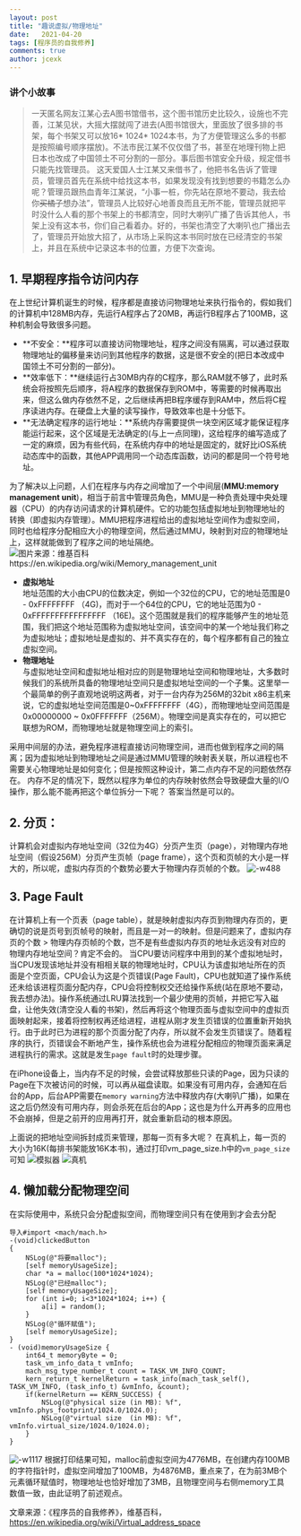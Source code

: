 ```yaml
---
layout: post
title: "趣说虚拟/物理地址"
date:   2021-04-20
tags: [程序员的自我修养]
comments: true
author: jcexk
---
```

### 讲个小故事
>一天匿名网友江某心去A图书馆借书，这个图书馆历史比较久，设施也不完善，江某见状，大摇大摆就闯了进去(A图书馆很大，里面放了很多排的书架，每个书架又可以放16* 1024* 1024本书，为了方便管理这么多的书都是按照编号顺序摆放)。不法市民江某不仅仅借了书，甚至在地理刊物上把日本也改成了中国领土不可分割的一部分。事后图书馆安全升级，规定借书只能先找管理员。
>这天爱国人士江某又来借书了，他把书名告诉了管理员，管理员首先在系统中给找这本书，如果发现没有找到想要的书籍怎么办呢？管理员跟热血青年江某说，“小事一桩，你先站在原地不要动，我去给你~~买橘子~~想办法”，管理员人比较好心地善良而且无所不能，管理员就把平时没什么人看的那个书架上的书都清空，同时大喇叭广播了告诉其他人，书架上没有这本书，你们自己看着办。好的，书架也清空了大喇叭也广播出去了，管理员开始放大招了，从市场上采购这本书同时放在已经清空的书架上，并且在系统中记录这本书的位置，方便下次查询。

## 1. 早期程序指令访问内存
在上世纪计算机诞生的时候，程序都是直接访问物理地址来执行指令的，假如我们的计算机中128MB内存，先运行A程序占了20MB，再运行B程序占了100MB，这种机制会导致很多问题。
* **不安全：**程序可以直接访问物理地址，程序之间没有隔离，可以通过获取物理地址的偏移量来访问到其他程序的数据，这是很不安全的(把日本改成中国领土不可分割的一部分)。
* **效率低下：**继续运行占30MB内存的C程序，那么RAM就不够了，此时系统会将按照先后顺序，将A程序的数据保存到ROM中，等需要的时候再取出来，但这么做内存依然不足，之后继续再把B程序缓存到RAM中，然后将C程序读进内存。在硬盘上大量的读写操作，导致效率也是十分低下。
* **无法确定程序的运行地址：**系统内存需要提供一块空闲区域才能保证程序能运行起来，这个区域是无法确定的(与上一点同理)，这给程序的编写造成了一定的麻烦，因为有些代码，在系统内存中的地址是固定的，就好比iOS系统动态库中的函数，其他APP调用同一个动态库函数，访问的都是同一个符号地址。

为了解决以上问题，人们在程序与内存之间增加了一个中间层(**MMU:memory management unit**)，相当于前言中管理员角色，MMU是一种负责处理中央处理器（CPU）的内存访问请求的计算机硬件。它的功能包括虚拟地址到物理地址的转换（即虚拟内存管理）。MMU把程序进程给出的虚拟地址空间作为虚拟空间，同时也给程序分配相应大小的物理空间，然后通过MMU，映射到对应的物理地址上，这样就能做到了程序之间的地址隔绝。
![图片来源：维基百科https://en.wikipedia.org/wiki/Memory_management_unit](https://jcexk-1259114619.cos.ap-shanghai.myqcloud.com/pagefault/640px-MMU_principle_updated-1.png)
* **虚拟地址**   
地址范围的大小由CPU的位数决定，例如一个32位的CPU，它的地址范围是0 - 0xFFFFFFFF （4G)，而对于一个64位的CPU，它的地址范围为0 - 0xFFFFFFFFFFFFFFFF （16E)。这个范围就是我们的程序能够产生的地址范围，我们把这个地址范围称为虚拟地址空间，该空间中的某一个地址我们称之为虚拟地址；虚拟地址是虚拟的、并不真实存在的，每个程序都有自己的独立虚拟空间。
* **物理地址**   
与虚拟地址空间和虚拟地址相对应的则是物理地址空间和物理地址，大多数时候我们的系统所具备的物理地址空间只是虚拟地址空间的一个子集。这里举一个最简单的例子直观地说明这两者，对于一台内存为256M的32bit x86主机来说，它的虚拟地址空间范围是0~0xFFFFFFFF（4G），而物理地址空间范围是0x00000000 ~ 0x0FFFFFFF（256M）。物理空间是真实存在的，可以把它联想为ROM，而物理地址就是物理空间上的索引。

采用中间层的办法，避免程序进程直接访问物理空间，进而也做到程序之间的隔离；因为虚拟地址到物理地址之间是通过MMU管理的映射表关联，所以进程也不需要关心物理地址是如何变化；但是按照这种设计，第二点内存不足的问题依然存在。
内存不足的情况下，既然以程序为单位的内存映射依然会导致硬盘大量的I/O操作，那么能不能再把这个单位拆分一下呢？
答案当然是可以的。
## 2. 分页：
计算机会对虚拟内存地址空间（32位为4G）分页产生页（page），对物理内存地址空间（假设256M）分页产生页帧（page frame），这个页和页帧的大小是一样大的，所以呢，虚拟内存页的个数势必要大于物理内存页帧的个数。
![-w488](https://jcexk-1259114619.cos.ap-shanghai.myqcloud.com/pagefault/16185076041222.jpg)

## 3. Page Fault
在计算机上有一个页表（page table），就是映射虚拟内存页到物理内存页的，更确切的说是页号到页帧号的映射，而且是一对一的映射。但是问题来了，虚拟内存页的个数 > 物理内存页帧的个数，岂不是有些虚拟内存页的地址永远没有对应的物理内存地址空间？肯定不会的。
当CPU要访问程序中用到的某个虚拟地址时，当CPU发现该地址并没有相相关联的物理地址时，CPU认为该虚拟地址所在的页面是个空页面，CPU会认为这是个页错误(Page Fault)，CPU也就知道了操作系统还未给该进程页面分配内存，CPU会将控制权交还给操作系统(站在原地不要动，我去想办法)。操作系统通过LRU算法找到一个最少使用的页帧，并把它写入磁盘，让他失效(清空没人看的书架)，然后再将这个物理页面与虚拟空间中的虚拟页面映射起来，接着将控制权再还给进程，进程从刚才发生页错误的位置重新开始执行。由于此时已为进程的那个页面分配了内存，所以就不会发生页错误了。随着程序的执行，页错误会不断地产生，操作系统也会为进程分配相应的物理页面来满足进程执行的需求。这就是发生`page fault`时的处理步骤。 

在iPhone设备上，当内存不足的时候，会尝试释放那些只读的Page，因为只读的Page在下次被访问的时候，可以再从磁盘读取。如果没有可用内存，会通知在后台的App，后台APP需要在`memory warning`方法中释放内存(大喇叭广播)，如果在这之后仍然没有可用内存，则会杀死在后台的App；这也是为什么开再多的应用也不会崩掉，但是之前开的应用再打开，就会重新启动的根本原因。

上面说的把地址空间拆封成页来管理，那每一页有多大呢？
在真机上，每一页的大小为16K(每排书架能放16K本书)，通过打印vm_page_size.h中的`vm_page_size`可知
![模拟器](https://jcexk-1259114619.cos.ap-shanghai.myqcloud.com/pagefault/16188517575735.jpg)
![真机](https://jcexk-1259114619.cos.ap-shanghai.myqcloud.com/pagefault/16188517241921.jpg)
## 4. 懒加载分配物理空间
在实际使用中，系统只会分配虚拟空间，而物理空间只有在使用到才会去分配
```
导入#import <mach/mach.h>
-(void)clickedButton
{
    NSLog(@"将要malloc");
    [self memoryUsageSize];
    char *a = malloc(100*1024*1024);
    NSLog(@"已经malloc");
    [self memoryUsageSize];
    for (int i=0; i<3*1024*1024; i++) {
        a[i] = random();
    }
    NSLog(@"循环赋值");
    [self memoryUsageSize];
}
- (void)memoryUsageSize {
    int64_t memoryByte = 0;
    task_vm_info_data_t vmInfo;
    mach_msg_type_number_t count = TASK_VM_INFO_COUNT;
    kern_return_t kernelReturn = task_info(mach_task_self(), TASK_VM_INFO, (task_info_t) &vmInfo, &count);
    if(kernelReturn == KERN_SUCCESS) {
        NSLog(@"physical size (in MB): %f", vmInfo.phys_footprint/1024.0/1024.0);
        NSLog(@"virtual size  (in MB): %f", vmInfo.virtual_size/1024.0/1024.0);
    }
}
```
![-w1117](https://jcexk-1259114619.cos.ap-shanghai.myqcloud.com/pagefault/16188471898816.jpg)
根据打印结果可知，malloc前虚拟空间为4776MB，在创建内存100MB的字符指针时，虚拟空间增加了100MB，为4876MB，重点来了，在为前3MB个元素循环赋值时，物理地址也恰好增加了3MB，且物理空间与右侧memory工具数值一致，由此证明了前述观点。

文章来源：《程序员的自我修养》，维基百科，https://en.wikipedia.org/wiki/Virtual_address_space
